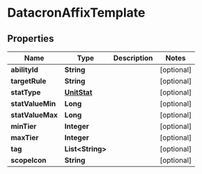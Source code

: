 

# DatacronAffixTemplate


## Properties

| Name | Type | Description | Notes |
|------------ | ------------- | ------------- | -------------|
|**abilityId** | **String** |  |  [optional] |
|**targetRule** | **String** |  |  [optional] |
|**statType** | [**UnitStat**](UnitStat.md) |  |  [optional] |
|**statValueMin** | **Long** |  |  [optional] |
|**statValueMax** | **Long** |  |  [optional] |
|**minTier** | **Integer** |  |  [optional] |
|**maxTier** | **Integer** |  |  [optional] |
|**tag** | **List&lt;String&gt;** |  |  [optional] |
|**scopeIcon** | **String** |  |  [optional] |



